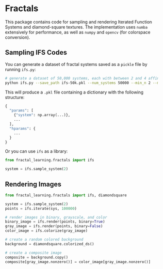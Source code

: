 # Fractals

This package contains code for sampling and rendering Iterated Function Systems and diamond-square textures.
The implementation uses `numba` extensively for performance, as well as `numpy` and `opencv` (for colorspace conversion).

## Sampling IFS Codes

You can generate a dataset of fractal systems saved as a `pickle` file by running `ifs.py`:
```bash
# generate a dataset of 50,000 systems, each with between 2 and 4 affine transformations
python ifs.py --save_path ifs-50k.pkl --num_systems 50000 --min_n 2 --max_n 4
```
This will produce a `.pkl` file containing a dictionary with the following structure:
```python
{
  "params": [
    {"system": np.array(...)},
    ...
  ],
  "hparams": {
    ...
  }
}
```

Or you can use `ifs` as a library:
```python
from fractal_learning.fractals import ifs

system = ifs.sample_system(2)
```

## Rendering Images

```python
from fractal_learning.fractals import ifs, diamondsquare

system = ifs.sample_system(2)
points = ifs.iterate(sys, 100000)

# render images in binary, grayscale, and color
binary_image = ifs.render(points, binary=True)
gray_image = ifs.render(points, binary=False)
color_image = ifs.colorize(gray_image)

# create a random colored background
background = diamondsquare.colorized_ds()

# create a composite image
composite = background.copy()
composite[gray_image.nonzero()] = color_image[gray_image.nonzero()]
```
